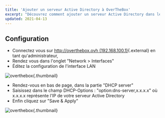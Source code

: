 ```yaml
---
title: 'Ajouter un serveur Active Directory à OverTheBox'
excerpt: "Découvrez comment ajouter un serveur Active Directory dans les options DHCP"
updated: 2021-04-13
---
```


## Configuration
- Connectez vous sur [http://overthebox.ovh (192.168.100.1)](http://overthebox.ovh){.external} en tant qu'administrateur,
- Rendez vous dans l'onglet "Network > Interfaces"
- Éditez la configuration de l'interface LAN

![overthebox](images/4434.png){.thumbnail}

- Rendez-vous en bas de page, dans la partie "DHCP server"
- Saisissez dans le champ DHCP-Options : "option:dns-server,x.x.x.x" où x.x.x.x représente l'IP de votre serveur Active Directory
- Enfin cliquez sur "Save & Apply"

![overthebox](images/4435.png){.thumbnail}
